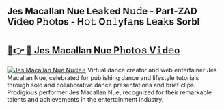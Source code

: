 ## Jes Macallan Nue L𝚎a𝚔ed N𝚞𝚍e - Part-ZAD Vi𝚍𝚎o P𝚑𝚘tos - H𝚘𝚝 O𝚗𝚕yf𝚊ns L𝚎a𝚔s Sorbl

# <h2><a href="http://kf5tbl9.oniu.top/?m=Jes+Macallan+Nue">🔗👉 🔴 Jes Macallan Nue P𝚑ot𝚘𝚜 V𝚒d𝚎o</a></h2>

[![Jes Macallan Nue Nu𝚍e𝚜](https://i.imgur.com/0qMVB7G.gif)](http://kf5tbl9.oniu.top/?m=Jes+Macallan+Nue)
Virtual dance creator and web entertainer Jes Macallan Nue, celebrated for publishing dance and lifestyle tutorials through solo and collaborative dance presentations and brief clips. Prodigious performer Jes Macallan Nue, recognized for their remarkable talents and achievements in the entertainment industry.  
